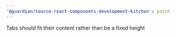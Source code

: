 ```yaml
---
'@guardian/source-react-components-development-kitchen': patch
---
```


Tabs should fit their content rather than be a fixed height
